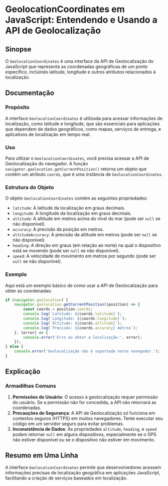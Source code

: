 <!--
Meta Description: # GeolocationCoordinates em JavaScript: Entendendo e Usando a API de Geolocalização ## Sinopse O `GeolocationCoordinates` é uma interface da API de Ge...
Meta Keywords: não, localização, geolocationcoordinates, geolocalização, coords
-->

# GeolocationCoordinates em JavaScript: Entendendo e Usando a API de Geolocalização

## Sinopse
O `GeolocationCoordinates` é uma interface da API de Geolocalização do JavaScript que representa as coordenadas geográficas de um ponto específico, incluindo latitude, longitude e outros atributos relacionados à localização.

## Documentação
### Propósito
A interface `GeolocationCoordinates` é utilizada para acessar informações de localização, como latitude e longitude, que são essenciais para aplicações que dependem de dados geográficos, como mapas, serviços de entrega, e aplicativos de localização em tempo real.

### Uso
Para utilizar o `GeolocationCoordinates`, você precisa acessar a API de Geolocalização do navegador. A função `navigator.geolocation.getCurrentPosition()` retorna um objeto que contém um atributo `coords`, que é uma instância de `GeolocationCoordinates`.

### Estrutura do Objeto
O objeto `GeolocationCoordinates` contém as seguintes propriedades:
- `latitude`: A latitude da localização em graus decimais.
- `longitude`: A longitude da localização em graus decimais.
- `altitude`: A altitude em metros acima do nível do mar (pode ser `null` se não disponível).
- `accuracy`: A precisão da posição em metros.
- `altitudeAccuracy`: A precisão da altitude em metros (pode ser `null` se não disponível).
- `heading`: A direção em graus (em relação ao norte) na qual o dispositivo está se movendo (pode ser `null` se não disponível).
- `speed`: A velocidade de movimento em metros por segundo (pode ser `null` se não disponível).

### Exemplo
Aqui está um exemplo básico de como usar a API de Geolocalização para obter as coordenadas:

```javascript
if (navigator.geolocation) {
    navigator.geolocation.getCurrentPosition((position) => {
        const coords = position.coords;
        console.log(`Latitude: ${coords.latitude}`);
        console.log(`Longitude: ${coords.longitude}`);
        console.log(`Altitude: ${coords.altitude}`);
        console.log(`Precisão: ${coords.accuracy} metros`);
    }, (error) => {
        console.error('Erro ao obter a localização:', error);
    });
} else {
    console.error('Geolocalização não é suportada neste navegador.');
}
```

## Explicação
### Armadilhas Comuns
1. **Permissões do Usuário**: O acesso à geolocalização requer permissão do usuário. Se a permissão não for concedida, a API não retornará as coordenadas.
2. **Precauções de Segurança**: A API de Geolocalização só funciona em contextos seguros (HTTPS) em muitos navegadores. Tente executar seu código em um servidor seguro para evitar problemas.
3. **Inconsistência de Dados**: As propriedades `altitude`, `heading`, e `speed` podem retornar `null` em alguns dispositivos, especialmente se o GPS não estiver disponível ou se o dispositivo não estiver em movimento.

## Resumo em Uma Linha
A interface `GeolocationCoordinates` permite que desenvolvedores acessem informações precisas de localização geográfica em aplicações JavaScript, facilitando a criação de serviços baseados em localização.
